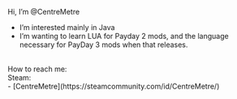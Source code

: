 Hi, I’m @CentreMetre
- I’m interested mainly in Java
- I’m wanting to learn LUA for Payday 2 mods, and the language necessary for PayDay 3 mods when that releases. <br>
<br>
How to reach me: <br>
Steam: <br>
- [CentreMetre](https://steamcommunity.com/id/CentreMetre/)

<!---
CentreMetre/CentreMetre is a ✨ special ✨ repository because its `README.md` (this file) appears on your GitHub profile.
You can click the Preview link to take a look at your changes.
--->

